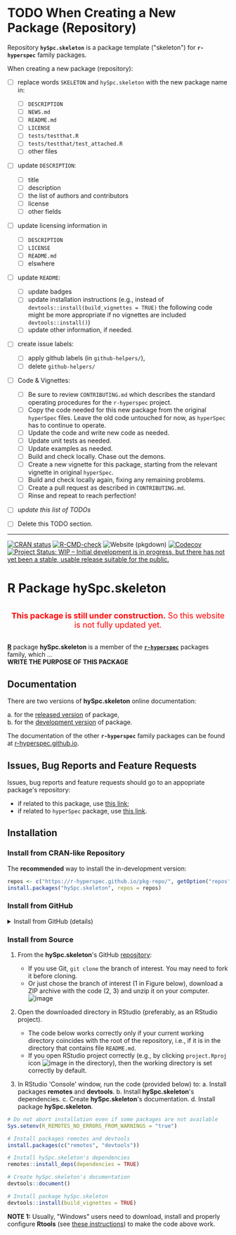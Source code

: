 <!-- START: delete this TODO section, when not needed -->

# **TODO** When Creating a New Package (Repository)

Repository **`hySpc.skeleton`** is a package template ("skeleton") for **`r-hyperspec`** family packages.

When creating a new package (repository):

- [ ] replace words `SKELETON` and `hySpc.skeleton` with the new package name in:
  - [ ] `DESCRIPTION`
  - [ ] `NEWS.md`
  - [ ] `README.md`
  - [ ] `LICENSE`
  - [ ] `tests/testthat.R`
  - [ ] `tests/testthat/test_attached.R`
  - [ ] other files
- [ ] update `DESCRIPTION`:
  - [ ] title
  - [ ] description
  - [ ] the list of authors and contributors
  - [ ] license
  - [ ] other fields
- [ ] update licensing information in
  - [ ] `DESCRIPTION`
  - [ ] `LICENSE`
  - [ ] `README.md`
  - [ ] elswhere
- [ ] update `README`:
  - [ ] update badges
  - [ ] update installation instructions (e.g., instead of `devtools::install(build_vignettes = TRUE)` the following code might be more appropriate if no vignettes are included `devtools::install()`)
  - [ ] update other information, if needed.
- [ ] create issue labels:
  - [ ] apply github labels (in `github-helpers/`),
  - [ ] delete `github-helpers/`
- [ ] Code & Vignettes:
    - [ ] Be sure to review `CONTRIBUTING.md` which describes the standard operating procedures for the `r-hyperspec` project.
    - [ ] Copy the code needed for this new package from the original `hyperSpec` files. Leave the old code untouched for now, as `hyperSpec` has to continue to operate.
    - [ ] Update the code and write new code as needed.
    - [ ] Update unit tests as needed.
    - [ ] Update examples as needed.
    - [ ] Build and check locally. Chase out the demons.
    - [ ] Create a new vignette for this package, starting from the relevant vignette in original `hyperSpec`.
    - [ ] Build and check locally again, fixing any remaining problems.
    - [ ] Create a pull request as described in `CONTRIBUTING.md`.
    - [ ] Rinse and repeat to reach perfection!
- [ ] _update this list of TODOs_
- [ ] Delete this TODO section.


***
<!-- END: delete this TODO section, when not needed -->


<!-- ---------------------------------------------------------------------- -->

<!-- badges: start -->
[![CRAN status](https://www.r-pkg.org/badges/version-last-release/hySpc.skeleton)](https://cran.r-project.org/package=hySpc.skeleton)
[![R-CMD-check](https://github.com/r-hyperspec/hySpc.skeleton/workflows/R-CMD-check/badge.svg)](https://github.com/r-hyperspec/hySpc.skeleton/actions)
![Website (pkgdown)](https://github.com/r-hyperspec/hySpc.skeleton/workflows/Website%20(pkgdown)/badge.svg)
[![Codecov](https://codecov.io/gh/r-hyperspec/hySpc.skeleton/branch/develop/graph/badge.svg)](https://codecov.io/gh/r-hyperspec/hySpc.skeleton?branch=develop)
[![Project Status: WIP – Initial development is in progress, but there has not yet been a stable, usable release suitable for the public.](https://www.repostatus.org/badges/latest/wip.svg)](https://www.repostatus.org/#wip)
<!--[![metacran downloads](https://cranlogs.r-pkg.org/badges/grand-total/hySpc.skeleton)](https://cran.r-project.org/package=hySpc.skeleton)-->
<!--[![metacran downloads](https://cranlogs.r-pkg.org/badges/hySpc.skeleton)](https://cran.r-project.org/package=hySpc.skeleton)-->
<!-- badges: end -->



<!-- ---------------------------------------------------------------------- -->
# R Package **hySpc.skeleton**
<!-- ---------------------------------------------------------------------- -->
<br>
<center>
<font color="red" size=4>
<b>This package is still under construction.</b>  
So this website is not fully updated yet.  
</font>
</center>
<br>
<!-- ---------------------------------------------------------------------- -->

[**R**](https://www.r-project.org/) package **hySpc.skeleton** is a member of the [**`r-hyperspec`**](https://r-hyperspec.github.io/) packages family, which ...  
**WRITE THE PURPOSE OF THIS PACKAGE**  

<!-- ---------------------------------------------------------------------- -->

## Documentation

There are two versions of **hySpc.skeleton** online documentation:

a. for the [released version](https://r-hyperspec.github.io/hySpc.skeleton/) of package,  
b. for the [development version](https://r-hyperspec.github.io/hySpc.skeleton/dev/) of package.

The documentation of the other **`r-hyperspec`** family packages can be found at [r-hyperspec.github.io](https://r-hyperspec.github.io/).

<!-- ---------------------------------------------------------------------- -->

## Issues, Bug Reports and Feature Requests

Issues, bug reports and feature requests should go to an appopriate package's repository:

- if related to this package, use [this link](https://github.com/r-hyperspec/hySpc.skeleton/issues);
- if related to `hyperSpec` package, use [this link](https://github.com/r-hyperspec/hyperSpec/issues).
<!-- ---------------------------------------------------------------------- -->


## Installation

<!--
### Install from CRAN

> **NOTE:** this package is not relesed yet!

You can install the released version of **hySpc.skeleton** from [CRAN](https://cran.r-project.org/package=hySpc.skeleton) with:

```r
install.packages("hySpc.skeleton")
```
-->


### Install from CRAN-like Repository

The **recommended** way to install the in-development version:

```r
repos <- c("https://r-hyperspec.github.io/pkg-repo/", getOption("repos"))
install.packages("hySpc.skeleton", repos = repos)
```


### Install from GitHub

<details>
<summary>Install from GitHub (details)</summary>

You can install the development version of the package from [GitHub](https://github.com/r-hyperspec/hySpc.skeleton):

```r
if (!require(remotes)) {install.packages("remotes")}
remotes::install_github("r-hyperspec/hySpc.skeleton")
```

**NOTE 1:**
Usually, "Windows" users need to download, install and properly configure **Rtools** (see [these instructions](https://cran.r-project.org/bin/windows/Rtools/)) to make the code above work.

**NOTE 2:**
This method will **not** install package's documentation (help pages and vignettes) into your computer.
So you can either use the [online documentation](https://r-hyperspec.github.io/) or build the package from source (see the next section).

</details>



### Install from Source

1. From the **hySpc.skeleton**'s GitHub [repository](https://github.com/r-hyperspec/hySpc.skeleton):
    - If you use Git, `git clone` the branch of interest.
      You may need to fork it before cloning.
    - Or just chose the branch of interest (1 in Figure below), download a ZIP archive with the code (2, 3) and unzip it on your computer.  
![image](https://user-images.githubusercontent.com/12725868/89338263-ffa1dd00-d6a4-11ea-94c2-fa36ee026691.png)

2. Open the downloaded directory in RStudio (preferably, as an RStudio project).
    - The code below works correctly only if your current working directory coincides with the root of the repository, i.e., if it is in the directory that contains file `README.md`.
    - If you open RStudio project correctly (e.g., by clicking `project.Rproj` icon ![image](https://user-images.githubusercontent.com/12725868/89340903-26621280-d6a9-11ea-8299-0ec5e9cf7e3e.png) in the directory), then the working directory is set correctly by default.

3. In RStudio 'Console' window, run the code (provided below) to:
    a. Install packages **remotes** and **devtools**.
    b. Install **hySpc.skeleton**'s dependencies.
    c. Create **hySpc.skeleton**'s documentation.
    d. Install package **hySpc.skeleton**.

```r
# Do not abort installation even if some packages are not available
Sys.setenv(R_REMOTES_NO_ERRORS_FROM_WARNINGS = "true")

# Install packages remotes and devtools
install.packages(c("remotes", "devtools"))

# Install hySpc.skeleton's dependencies
remotes::install_deps(dependencies = TRUE)

# Create hySpc.skeleton's documentation
devtools::document()

# Install package hySpc.skeleton
devtools::install(build_vignettes = TRUE)
```

**NOTE 1:**
Usually, "Windows" users need to download, install and properly configure **Rtools** (see [these instructions](https://cran.r-project.org/bin/windows/Rtools/)) to make the code above work.

</details>
